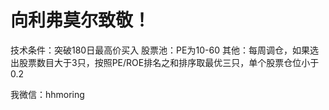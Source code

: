 # 向利弗莫尔致敬！

技术条件：突破180日最高价买入
股票池：PE为10-60
其他：每周调仓，如果选出股票数目大于3只，按照PE/ROE排名之和排序取最优三只，单个股票仓位小于0.2

我微信：hhmoring